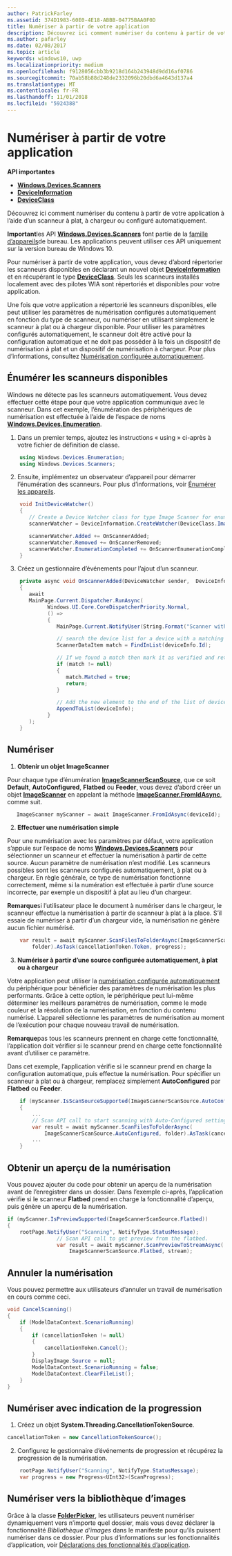```yaml
---
author: PatrickFarley
ms.assetid: 374D1983-60E0-4E18-ABBB-04775BAA0F0D
title: Numériser à partir de votre application
description: Découvrez ici comment numériser du contenu à partir de votre application à l’aide d’un scanneur à plat, à chargeur ou configuré automatiquement.
ms.author: pafarley
ms.date: 02/08/2017
ms.topic: article
keywords: windows10, uwp
ms.localizationpriority: medium
ms.openlocfilehash: f9128056cbb3b9218d164b243948d9dd16af0786
ms.sourcegitcommit: 70ab58b88d248de2332096b20dbd6a4643d137a4
ms.translationtype: MT
ms.contentlocale: fr-FR
ms.lasthandoff: 11/01/2018
ms.locfileid: "5924388"
---
```

# <a name="scan-from-your-app"></a>Numériser à partir de votre application


**API importantes**

-   [**Windows.Devices.Scanners**](https://msdn.microsoft.com/library/windows/apps/Dn264250)
-   [**DeviceInformation**](https://msdn.microsoft.com/library/windows/apps/BR225393)
-   [**DeviceClass**](https://msdn.microsoft.com/library/windows/apps/BR225381)

Découvrez ici comment numériser du contenu à partir de votre application à l’aide d’un scanneur à plat, à chargeur ou configuré automatiquement.

**Important**les API [**Windows.Devices.Scanners**](https://msdn.microsoft.com/library/windows/apps/Dn264250) font partie de la [famille d’appareils](https://msdn.microsoft.com/library/windows/apps/Dn894631)de bureau. Les applications peuvent utiliser ces API uniquement sur la version bureau de Windows 10.

Pour numériser à partir de votre application, vous devez d’abord répertorier les scanneurs disponibles en déclarant un nouvel objet [**DeviceInformation**](https://msdn.microsoft.com/library/windows/apps/BR225393) et en récupérant le type [**DeviceClass**](https://msdn.microsoft.com/library/windows/apps/BR225381). Seuls les scanneurs installés localement avec des pilotes WIA sont répertoriés et disponibles pour votre application.

Une fois que votre application a répertorié les scanneurs disponibles, elle peut utiliser les paramètres de numérisation configurés automatiquement en fonction du type de scanneur, ou numériser en utilisant simplement le scanneur à plat ou à chargeur disponible. Pour utiliser les paramètres configurés automatiquement, le scanneur doit être activé pour la configuration automatique et ne doit pas posséder à la fois un dispositif de numérisation à plat et un dispositif de numérisation à chargeur. Pour plus d’informations, consultez [Numérisation configurée automatiquement](https://msdn.microsoft.com/library/windows/hardware/Ff539393).

## <a name="enumerate-available-scanners"></a>Énumérer les scanneurs disponibles

Windows ne détecte pas les scanneurs automatiquement. Vous devez effectuer cette étape pour que votre application communique avec le scanneur. Dans cet exemple, l’énumération des périphériques de numérisation est effectuée à l’aide de l’espace de noms [**Windows.Devices.Enumeration**](https://msdn.microsoft.com/library/windows/apps/BR225459).

1.  Dans un premier temps, ajoutez les instructions « using » ci-après à votre fichier de définition de classe.

``` csharp
    using Windows.Devices.Enumeration;
    using Windows.Devices.Scanners;
```

2.  Ensuite, implémentez un observateur d’appareil pour démarrer l’énumération des scanneurs. Pour plus d’informations, voir [Énumérer les appareils](enumerate-devices.md).

```csharp
    void InitDeviceWatcher()
    {
       // Create a Device Watcher class for type Image Scanner for enumerating scanners
       scannerWatcher = DeviceInformation.CreateWatcher(DeviceClass.ImageScanner);

       scannerWatcher.Added += OnScannerAdded;
       scannerWatcher.Removed += OnScannerRemoved;
       scannerWatcher.EnumerationCompleted += OnScannerEnumerationComplete;
    }
```

3.  Créez un gestionnaire d’événements pour l’ajout d’un scanneur.

```csharp
    private async void OnScannerAdded(DeviceWatcher sender,  DeviceInformation deviceInfo)
    {
       await
       MainPage.Current.Dispatcher.RunAsync(
             Windows.UI.Core.CoreDispatcherPriority.Normal,
             () =>
             {
                MainPage.Current.NotifyUser(String.Format("Scanner with device id {0} has been added", deviceInfo.Id), NotifyType.StatusMessage);

                // search the device list for a device with a matching device id
                ScannerDataItem match = FindInList(deviceInfo.Id);

                // If we found a match then mark it as verified and return
                if (match != null)
                {
                   match.Matched = true;
                   return;
                }

                // Add the new element to the end of the list of devices
                AppendToList(deviceInfo);
             }
       );
    }
```

## <a name="scan"></a>Numériser

1.  **Obtenir un objet ImageScanner**

Pour chaque type d’énumération [**ImageScannerScanSource**](https://msdn.microsoft.com/library/windows/apps/Dn264238), que ce soit **Default**, **AutoConfigured**, **Flatbed** ou **Feeder**, vous devez d’abord créer un objet [**ImageScanner**](https://msdn.microsoft.com/library/windows/apps/Dn263806) en appelant la méthode [**ImageScanner.FromIdAsync**](https://msdn.microsoft.com/library/windows/apps/windows.devices.scanners.imagescanner.fromidasync), comme suit.

 ```csharp
    ImageScanner myScanner = await ImageScanner.FromIdAsync(deviceId);
 ```

2.  **Effectuer une numérisation simple**

Pour une numérisation avec les paramètres par défaut, votre application s’appuie sur l’espace de noms [**Windows.Devices.Scanners**](https://msdn.microsoft.com/library/windows/apps/Dn264250) pour sélectionner un scanneur et effectuer la numérisation à partir de cette source. Aucun paramètre de numérisation n’est modifié. Les scanneurs possibles sont les scanneurs configurés automatiquement, à plat ou à chargeur. En règle générale, ce type de numérisation fonctionne correctement, même si la numération est effectuée à partir d’une source incorrecte, par exemple un dispositif à plat au lieu d’un chargeur.

**Remarque**si l’utilisateur place le document à numériser dans le chargeur, le scanneur effectue la numérisation à partir de scanneur à plat à la place. S’il essaie de numériser à partir d’un chargeur vide, la numérisation ne génère aucun fichier numérisé.
 
```csharp
    var result = await myScanner.ScanFilesToFolderAsync(ImageScannerScanSource.Default,
        folder).AsTask(cancellationToken.Token, progress);
```

3.  **Numériser à partir d’une source configurée automatiquement, à plat ou à chargeur**

Votre application peut utiliser la [numérisation configurée automatiquement](https://msdn.microsoft.com/library/windows/hardware/Ff539393) du périphérique pour bénéficier des paramètres de numérisation les plus performants. Grâce à cette option, le périphérique peut lui-même déterminer les meilleurs paramètres de numérisation, comme le mode couleur et la résolution de la numérisation, en fonction du contenu numérisé. L’appareil sélectionne les paramètres de numérisation au moment de l’exécution pour chaque nouveau travail de numérisation.

**Remarque**pas tous les scanneurs prennent en charge cette fonctionnalité, l’application doit vérifier si le scanneur prend en charge cette fonctionnalité avant d’utiliser ce paramètre.

Dans cet exemple, l’application vérifie si le scanneur prend en charge la configuration automatique, puis effectue la numérisation. Pour spécifier un scanneur à plat ou à chargeur, remplacez simplement **AutoConfigured** par **Flatbed** ou **Feeder**.

```csharp
    if (myScanner.IsScanSourceSupported(ImageScannerScanSource.AutoConfigured))
    {
        ...
        // Scan API call to start scanning with Auto-Configured settings.
        var result = await myScanner.ScanFilesToFolderAsync(
            ImageScannerScanSource.AutoConfigured, folder).AsTask(cancellationToken.Token, progress);
        ...
    }
```

## <a name="preview-the-scan"></a>Obtenir un aperçu de la numérisation

Vous pouvez ajouter du code pour obtenir un aperçu de la numérisation avant de l’enregistrer dans un dossier. Dans l’exemple ci-après, l’application vérifie si le scanneur **Flatbed** prend en charge la fonctionnalité d’aperçu, puis génère un aperçu de la numérisation.

```csharp
if (myScanner.IsPreviewSupported(ImageScannerScanSource.Flatbed))
{
    rootPage.NotifyUser("Scanning", NotifyType.StatusMessage);
                // Scan API call to get preview from the flatbed.
                var result = await myScanner.ScanPreviewToStreamAsync(
                    ImageScannerScanSource.Flatbed, stream);
```

## <a name="cancel-the-scan"></a>Annuler la numérisation

Vous pouvez permettre aux utilisateurs d’annuler un travail de numérisation en cours comme ceci.

```csharp
void CancelScanning()
{
    if (ModelDataContext.ScenarioRunning)
    {
        if (cancellationToken != null)
        {
            cancellationToken.Cancel();
        }                
        DisplayImage.Source = null;
        ModelDataContext.ScenarioRunning = false;
        ModelDataContext.ClearFileList();
    }
}
```

## <a name="scan-with-progress"></a>Numériser avec indication de la progression

1.  Créez un objet **System.Threading.CancellationTokenSource**.

```csharp
cancellationToken = new CancellationTokenSource();
```

2.  Configurez le gestionnaire d’événements de progression et récupérez la progression de la numérisation.

```csharp
    rootPage.NotifyUser("Scanning", NotifyType.StatusMessage);
    var progress = new Progress<UInt32>(ScanProgress);
```

## <a name="scanning-to-the-pictures-library"></a>Numériser vers la bibliothèque d’images

Grâce à la classe [**FolderPicker**](https://msdn.microsoft.com/library/windows/apps/BR207881), les utilisateurs peuvent numériser dynamiquement vers n’importe quel dossier, mais vous devez déclarer la fonctionnalité *Bibliothèque d’images* dans le manifeste pour qu’ils puissent numériser dans ce dossier. Pour plus d’informations sur les fonctionnalités d’application, voir [Déclarations des fonctionnalités d’application](https://msdn.microsoft.com/library/windows/apps/Mt270968).
